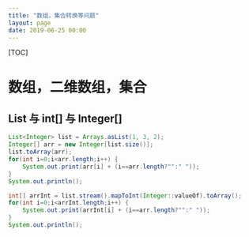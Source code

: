 ```yaml
---
title: "数组，集合转换等问题"
layout: page
date: 2019-06-25 00:00
---
```


[TOC]

# 数组，二维数组，集合

## List<Integer> 与 int[] 与 Integer[]

```java
List<Integer> list = Arrays.asList(1, 3, 2);
Integer[] arr = new Integer[list.size()];
list.toArray(arr);
for(int i=0;i<arr.length;i++) {
    System.out.print(arr[i] + (i==arr.length?"":" "));
}
System.out.println();

int[] arrInt = list.stream().mapToInt(Integer::valueOf).toArray();
for(int i=0;i<arrInt.length;i++) {
    System.out.print(arrInt[i] + (i==arr.length?"":" "));
}
System.out.println();
```
